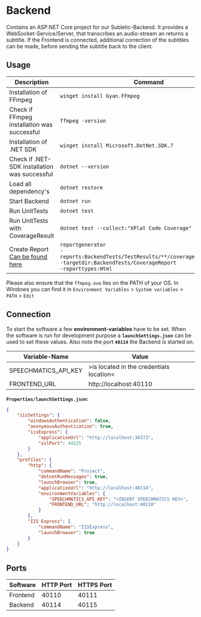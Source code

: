 # Backend

Contains an ASP.NET Core project for our Subletic-Backend. It provides a WebSocket-Service/Server, that transcribes an audio-stream an returns a subtitle. If the Frontend is connected, additional correction of the subtitles can be made, before sending the subtitle back to the client.

## Usage

| Description | Command |
|---|---|
| Installation of FFmpeg | `winget install Gyan.FFmpeg` |
| Check if FFmpeg installation was successful | `ffmpeg -version` |
| Installation of .NET SDK | `winget install Microsoft.DotNet.SDK.7` |
| Check if .NET-SDK installation was successful | `dotnet --version` |
| Load all dependency's | `dotnet restore` |
| Start Backend | `dotnet run` |
| Run UnitTests | `dotnet test` |
| Run UnitTests with CoverageResult | `dotnet test --collect:"XPlat Code Coverage"` |
| Create Report <br> [Can be found here](/BackendTests/CoverageReport/index.html) | `reportgenerator`<br>`-reports:BackendTests/TestResults/**/coverage.cobertura.xml`<br>`-targetdir:BackendTests/CoverageReport`<br>`-reporttypes:Html` |

Please also ensure that the `ffmpeg.exe` lies on the PATH of your OS. In Windows you can find it in `Environment Variables` > `System variables` > `PATH` > `Edit`

## Connection

To start the software a few **environment-variables** have to be set. When the software is run for development purpose a **`launchSettings.json`** can be used to set these values. Also note the port **`40114`** the Backend is started on.

| Variable-Name | Value |
|---|---|
| SPEECHMATICS_API_KEY | >is located in the credentials location< |
| FRONTEND_URL | http://localhost:40110 |

**`Properties/launchSettings.json`:**
```json
{
    "iisSettings": {
        "windowsAuthentication": false,
        "anonymousAuthentication": true,
        "iisExpress": {
            "applicationUrl": "http://localhost:36373",
            "sslPort": 44325
        }
    },
    "profiles": {
        "http": {
            "commandName": "Project",
            "dotnetRunMessages": true,
            "launchBrowser": true,
            "applicationUrl": "http://localhost:40114",
            "environmentVariables": {
                "SPEECHMATICS_API_KEY": "<INSERT SPEECHMATICS KEY>",
                "FRONTEND_URL": "http://localhost:40110"
            }
        },
        "IIS Express": {
            "commandName": "IISExpress",
            "launchBrowser": true
        }
    }
}
```

## Ports

| Software | HTTP Port  | HTTPS Port |
|----------|------------|------------|
| Frontend | 40110      | 40111      |
| Backend  | 40114      | 40115      |
